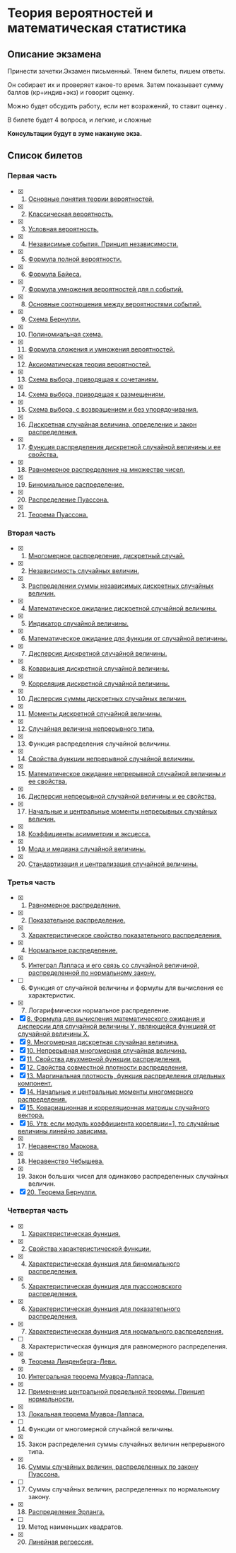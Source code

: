 # Теория вероятностей и математическая статистика

## Описание экзамена
Принести зачетки.Экзамен письменный. Тянем билеты, пишем ответы.

Он собирает их и проверяет какое-то время. Затем показывает сумму баллов (кр+индив+экз) и говорит оценку.

Можно будет обсудить работу, если нет возражений, то ставит оценку .

В билете будет 4 вопроса, и легкие, и сложные

**Консультации будут в зуме накануне экза.**

## Список билетов
### Первая часть

- [x] 1. [Основные понятия теории вероятностей.](./question1.1/README.md)
- [x] 2. [Классическая вероятность.](./question1.2/README.md)
- [x] 3. [Условная вероятность.](./question1.3/README.md)
- [x] 4. [Независимые события. Принцип независимости.](./question1.4/README.md)
- [x] 5. [Формула полной вероятности.](./question1.5/README.md)
- [x] 6. [Формула Байеса.](./question1.6/README.md)
- [x] 7. [Формула умножения вероятностей для  n  событий.](./question1.7/README.md)
- [x] 8. [Основные соотношения между вероятностями событий.](./question1.8/README.md)
- [x] 9. [Схема Бернулли.](./question1.9/README.md)
- [x] 10. [Полиномиальная схема.](./question1.10/README.md)
- [x] 11. [Формула сложения и умножения вероятностей.](./question1.11)
- [x] 12. [Аксиоматическая теория вероятностей.](./question1.12/README.md)
- [x] 13. [Схема выбора, приводящая к сочетаниям.](./question1.13/README.md)
- [x] 14. [Схема выбора, приводящая к размещениям.](./question1.14/README.md)
- [x] 15. [Схема выбора, с возвращением и без упорядочивания.](./question1.15/README.md)
- [x] 16. [Дискретная случайная величина, определение и закон распределения.](./question1.16/README.md)
- [x] 17. [Функция распределения дискретной случайной величины и ее свойства.](./question1.17/README.md)
- [x] 18. [Равномерное распределение на множестве чисел.](./question1.18/README.md)
- [x] 19. [Биномиальное распределение.](./question1.19/README.md)
- [x] 20. [Распределение Пуассона.](./question1.20/README.md)
- [x] 21. [Теорема Пуассона.](./question1.21/README.md)

### Вторая часть
- [x] 1. [Многомерное распределение, дискретный случай.](./question2.1/README.md)
- [x] 2. [Независимость случайных величин.](./question2.2/README.md)
- [x] 3. [Распределении суммы независимых дискретных случайных величин.](./question2.3/README.md)
- [x] 4. [Математическое ожидание дискретной случайной величины.](./question2.4/README.md)
- [x] 5. [Индикатор случайной величины.](./question2.5/README.md)
- [x] 6. [Математическое ожидание для функции от случайной величины.](./question2.6/README.md)
- [x] 7. [Дисперсия дискретной случайной величины.](./question2.7/README.md)
- [x] 8. [Ковариация дискретной случайной величины.](./question2.8/README.md)
- [x] 9. [Корреляция дискретной случайной величины.](./question2.9/README.md)
- [x] 10. [Дисперсия суммы дискретных случайных величин.](./question2.10/README.md)
- [x] 11. [Моменты дискретной случайной величины.](./question2.11/README.md)
- [x] 12. [Случайная величина непрерывного типа.](./question2.12/README.md)
- [x] 13. Функция распределения случайной величины.
- [x] 14. [Свойства функции непрерывной случайной величины.](./question2.14/README.md)
- [x] 15. [Математическое ожидание непрерывной случайной величины и ее свойства.](./question2.15/README.md)
- [x] 16. [Дисперсия непрерывной случайной величины и ее свойства.](./question2.16/README.md)
- [x] 17. [Начальные и центральные моменты непрерывных случайных величин.](./question2.17/README.md)
- [x] 18. [Коэффициенты асимметрии и эксцесса.](./question2.18/README.md)
- [x] 19. [Мода и медиана случайной величины.](./question2.19/README.md)
- [x] 20. [Стандартизация и централизация случайной величины.](./question2.20/README.md)

### Третья часть
- [x] 1. [Равномерное распределение.](./question3.1/README.md)
- [x] 2. [Показательное распределение.](./question3.2/README.md)
- [x] 3. [Характеристическое свойство показательного распределения.](./question3.3/README.md)
- [x] 4. [Нормальное распределение.](./question3.4/README.md)
- [x] 5. [Интеграл Лапласа и его связь со случайной величиной, распределенной по нормальному закону.](./question3.5/README.md)
- [ ] 6. Функция от случайной величины и формулы для  вычисления ее характеристик.
- [x] 7. Логарифмически нормальное распределение.
- [x] [8. Формула для вычисления математического ожидания и дисперсии для случайной величины Y, являющейся функцией от случайной величины X.](./question3.8/README.md)
- [x] [9. Многомерная дискретная случайная величина.](./question3.9/README.md)
- [x] [10. Непрерывная многомерная случайная величина.](./question3.10/README.md)
- [x] [11. Свойства двухмерной функции распределения.](./question3.11/README.md)
- [x] [12. Свойства совместной плотности распределения.](./question3.12/README.md)
- [x] [13. Маргинальная плотность, функция распределения отдельных компонент.](./question3.13/README.md)
- [x] [14. Начальные и центральные моменты многомерного распределения.](./question3.14/README.md)
- [x] [15. Ковариационная и корреляционная матрицы случайного вектора.](./question3.15/README.md)
- [x] [16. Утв: если модуль коэффициента кореляции=1, то случайные величины линейно зависима.](./question3.16/README.md)
- [x] 17. [Неравенство Маркова.](./question3.17/README.md)
- [x] 18. [Неравенство Чебышева.](./question3.18/README.md)
- [x] 19. Закон больших чисел для одинаково распределенных случайных величин.
- [x] [20. Теорема Бернулли.](./question3.20/README.md)

### Четвертая часть
- [x] 1. [Характеристическая функция.](./question4.1/README.md)
- [x] 2. [Свойства характеристической функции.](./question4.2/README.md)
- [x] 4. [Характеристическая функция для биномиального распределения.](./question4.4/README.md)
- [x] 5. [Характеристическая функция для пуассоновского распределения.](./question4.5/README.md)
- [x] 6. [Характеристическая функция для показательного распределения.](./question4.6/README.md)
- [x] 7. [Характеристическая функция для нормального распределения.](./question4.7/README.md)
- [ ] 8. Характеристическая функция для равномерного распределения.
- [x] 9. [Теорема Линденберга-Леви.](./question4.9/README.md)
- [x] 10. [Интегральная теорема Муавра-Лапласа.](./question4.10/README.md)
- [x] 12. [Применение центральной предельной теоремы. Принцип нормальности.](./question4.12/README.md)
- [x] 13. [Локальная теорема Муавра-Лапласа.](./question4.13/README.md)
- [ ] 14. Функции от многомерной случайной величины.
- [x] 15. Закон распределения суммы случайных величин непрерывного типа.
- [x] 16. [Суммы случайных величин, распределенных по закону Пуассона.](./question4.16/README.md)
- [ ] 17. Суммы случайных величин, распределенных по нормальному закону.
- [x] 18. [Распределение Эрланга.](./question4.18/README.md)
- [ ] 19. Метод наименьших квадратов.
- [x] 20. [Линейная регрессия.](./question4.20/README.md)
